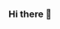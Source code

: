 ### Hi there 👋

<!--
**MANARHAMMADOUCHE/MANARHAMMADOUCHE** is a ✨ _special_ ✨ repository because its `README.md` (this file) appears on your GitHub profile.

Here are some ideas to get you started:

- 🔭 I’m currently working on IOT & AI Projects 
- 🌱 I’m currently learning more about Mobile Dev
- 👯 I’m looking to collaborate on ...
- 🤔 I’m looking for help with Programming Robots 😉
- 💬 Ask me about IOT 
- 📫 How to reach me: lm_hammadouche@esi.dz
- 😄 Pronouns: ...
- ⚡ Fun fact: Cats are my friends 🐱
-->
